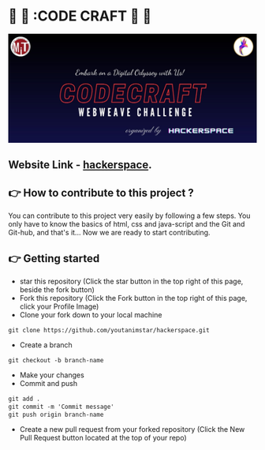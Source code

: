 # :partying_face: :partying_face: :**CODE CRAFT** :partying_face: :partying_face:
![Logo](https://github.com/youtanimstar/hackerspace/blob/main/public/banner.jpeg)

## Website Link - [hackerspace](https://codecraft-hackerspace.netlify.app/).



## :point_right: How to contribute to this project ?
You can contribute to this project very easily by following a few steps. You only have to know the basics of html, css and java-script and the Git and Git-hub, and that's it... Now we are ready to start contributing.
## :point_right: Getting started

- star this repository (Click the star button in the top right of this page, beside the fork button)
- Fork this repository (Click the Fork button in the top right of this page, click your Profile Image)
- Clone your fork down to your local machine
```
git clone https://github.com/youtanimstar/hackerspace.git
```
- Create a branch
```
git checkout -b branch-name
```
- Make your changes 
- Commit and push
```
git add .
git commit -m 'Commit message'
git push origin branch-name
```
- Create a new pull request from your forked repository (Click the New Pull Request button located at the top of your repo)

